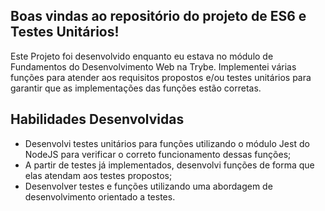 ## Boas vindas ao repositório do projeto de ES6 e Testes Unitários!

Este Projeto foi desenvolvido enquanto eu estava no módulo de Fundamentos do Desenvolvimento Web na Trybe.
Implementei várias funções para atender aos requisitos propostos e/ou testes unitários para garantir que as implementações das funções estão corretas.

## Habilidades Desenvolvidas

- Desenvolvi testes unitários para funções utilizando o módulo Jest do NodeJS para verificar o correto funcionamento dessas funções;
- A partir de testes já implementados, desenvolvi funções de forma que elas atendam aos testes propostos;
- Desenvolver testes e funções utilizando uma abordagem de desenvolvimento orientado a testes.
